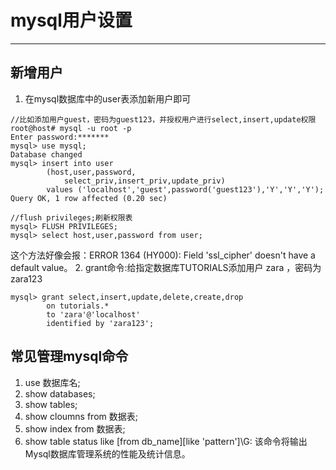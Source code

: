# mysql用户设置
---
## 新增用户
1. 在mysql数据库中的user表添加新用户即可
```
//比如添加用户guest，密码为guest123，并授权用户进行select,insert,update权限
root@host# mysql -u root -p
Enter password:*******
mysql> use mysql;
Database changed
mysql> insert into user
		(host,user,password,
			select_priv,insert_priv,update_priv)
		values ('localhost','guest',password('guest123'),'Y','Y','Y');
Query OK, 1 row affected (0.20 sec)

//flush privileges;刷新权限表
mysql> FLUSH PRIVILEGES;
mysql> select host,user,password from user;
```
这个方法好像会报：ERROR 1364 (HY000): Field 'ssl_cipher' doesn't have a default value。
2. grant命令:给指定数据库TUTORIALS添加用户 zara ，密码为 zara123 
```
mysql> grant select,insert,update,delete,create,drop
		on tutorials.*
		to 'zara'@'localhost'
		identified by 'zara123';
```

## 常见管理mysql命令
1. use 数据库名;
2. show databases;
3. show tables;
4. show cloumns from 数据表;
5. show index from 数据表;
6. show table status like [from db_name][like 'pattern']\G:
该命令将输出Mysql数据库管理系统的性能及统计信息。
